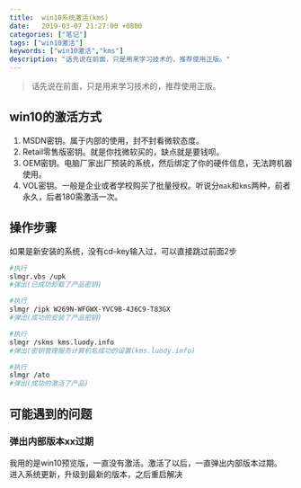 ```yaml
---
title:  win10系统激活(kms)
date:   2019-03-07 21:27:00 +0800
categories: ["笔记"]
tags: ["win10激活"]
keywords: ["win10激活","kms"]
description: "话先说在前面，只是用来学习技术的，推荐使用正版。"
---
```



> 话先说在前面，只是用来学习技术的，推荐使用正版。


## win10的激活方式

1. MSDN密钥。属于内部的使用，封不封看微软态度。
2. Retail零售版密钥。就是你找微软买的，缺点就是要钱呗。
3. OEM密钥。电脑厂家出厂预装的系统，然后绑定了你的硬件信息，无法跨机器使用。
4. VOL密钥。一般是企业或者学校购买了批量授权。听说分`mak`和`kms`两种，前者永久，后者180需激活一次。


## 操作步骤

如果是新安装的系统，没有cd-key输入过，可以直接跳过前面2步
```bash
#执行
slmgr.vbs /upk
#弹出(已成功卸载了产品密钥)

#执行
slmgr /ipk W269N-WFGWX-YVC9B-4J6C9-T83GX
#弹出(成功的安装了产品密钥)

#执行
slmgr /skms kms.luody.info
#弹出(密钥管理服务计算机名成功的设置(kms.luody.info)

#执行
slmgr /ato
#弹出(成功的激活了产品)
```

## 可能遇到的问题

### 弹出内部版本xx过期

我用的是win10预览版，一直没有激活。激活了以后，一直弹出内部版本过期。  
进入系统更新，升级到最新的版本，之后重启解决

